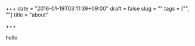 +++
date = "2016-01-19T03:11:39+09:00"
draft = false
slug = ""
tags = ["", ""]
title = "about"

+++

hello

